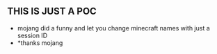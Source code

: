 ## THIS IS JUST A POC
- mojang did a funny and let you change minecraft names with just a session ID
- *thanks mojang
